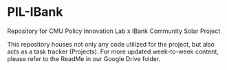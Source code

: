 # PIL-IBank
Repository for CMU Policy Innovation Lab x IBank Community Solar Project

This repository houses not only any code utilized for the project, but also acts as a task tracker (Projects). For more updated week-to-week content, please refer to the ReadMe in our Google Drive folder. 
